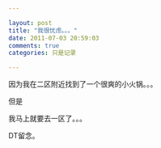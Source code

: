 ```yaml
---

layout: post
title: "我很忧虑。。。"
date: 2011-07-03 20:59:03
comments: true
categories: 只是记录

---
```


因为我在二区附近找到了一个很爽的小火锅。。。

但是

我马上就要去一区了。。。

DT留念。